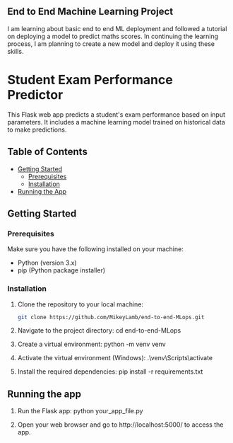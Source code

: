 ## End to End Machine Learning Project
I am learning about basic end to end ML deployment and followed a tutorial on deploying a model to predict maths scores. In continuing the learning process, I am planning to create a new model and deploy it using these skills. 


# Student Exam Performance Predictor

This Flask web app predicts a student's exam performance based on input parameters. It includes a machine learning model trained on historical data to make predictions.

## Table of Contents
- [Getting Started](#getting-started)
    - [Prerequisites](#prerequisites)
    - [Installation](#installation)
- [Running the App](#running-the-app)

## Getting Started

### Prerequisites
Make sure you have the following installed on your machine:
- Python (version 3.x)
- pip (Python package installer)

### Installation
1. Clone the repository to your local machine:

   ```bash
   git clone https://github.com/MikeyLamb/end-to-end-MLops.git

2. Navigate to the project directory:
    cd end-to-end-MLops

3. Create a virtual environment:
    python -m venv venv

4. Activate the virtual environment (Windows):
    .\venv\Scripts\activate

5. Install the required dependencies:
    pip install -r requirements.txt


## Running the app
1. Run the Flask app:
    python your_app_file.py

2. Open your web browser and go to http://localhost:5000/ to access the app.